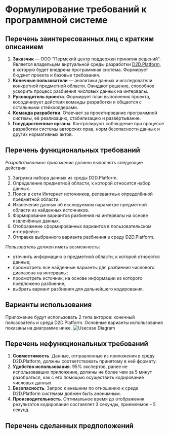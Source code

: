 # Формулирование требований к программной системе
## Перечень заинтересованных лиц с кратким описанием
1. **Заказчик** — ООО "Пермский центр поддержки принятия решений". Является владельцем виртуальной среды разработки [D2D.Platform](https://d2d-platform.tech), в которую будет внедрена программная система. Формирует бюджет проекта и базовые требования.
2. **Конечные пользователи** — аналитики данных и исследователи конкретной предметной области. Ожидают решение, способное ускорить процесс разбиения числовых данных на интервалы.
3. **Руководитель проекта**. Формирует план выполнения проекта, координирует действия команды разработки и общается с остальными стейкхолдерами.
4. **Команда разработки**. Отвечает за проектирование программной системы, её реализацию, стабилизацию и развёртывание.
5. **Государственные органы**. Контролируют соблюдение при процессе разработки системы авторских прав, норм безопасности данных и других нормативных актов.
## Перечень функциональных требований
*Разрабатываемое приложение* должно выполнять следующие действия:
1. Загрузка набора данных из среды D2D.Platform.
2. Определение предметной области, к которой относится набор данных.
3. Поиск в сети Интернет источников, релевантных определённой предметной области.
4. Извлечение данных об исследуемом параметре предметной области из найденных источников.
5. Формирование вариантов разбиения на интервалы на основе извлечённых данных.
6. Отображение сформированных вариантов в пользовательском интерфейсе.
7. Отправка выбранного варианта разбиения в среду D2D.Platform.

*Пользователь* должен иметь возможность:
  * уточнить информацию о предметной области, к которой относятся данные;
  * просмотреть все найденные варианты для разбиения числового диапазона на интервалы;
  * просмотреть источник, на основе информации из которого предложено разбиение;
  * выбрать вариант разбиения для дальнейшего кодирования.
## Варианты использования
Приложение будут использовать 2 типа акторов: конечный пользователь и среда D2D.Platform. Основные варианты использования показаны на диаграмме ниже.
![Usecase Diagram](https://yuml.me/hseperm/ica-usecase.svg)
## Перечень нефункциональных требований
1. **Совместимость**. Данные, отправленные из приложения в среду D2D.Platform, должны соответствовать принятому в ней формату.
2. **Удобство использования**. 95% экспертов, ранее не использовавших приложение, должны не более чем за 5 минут разобраться, как с его помощью осуществить кодирование числовых данных.
3. **Безопасность**. Запрос к внешним по отношению к среде D2D.Platform системам должен быть анонимным.
4. **Производительность**. Оптимальное время до отображения результатов кодирования составляет 3 секунды, приемлемое – 5 секунд.
## Перечень сделанных предположений
